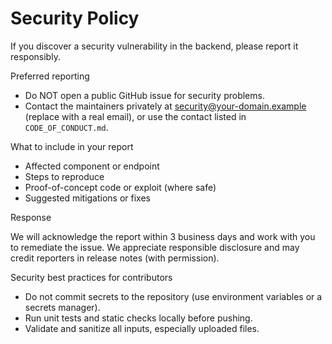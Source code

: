 # Security Policy

If you discover a security vulnerability in the backend, please report it responsibly.

Preferred reporting

- Do NOT open a public GitHub issue for security problems.
- Contact the maintainers privately at <security@your-domain.example> (replace with a real email), or use the contact listed in `CODE_OF_CONDUCT.md`.

What to include in your report

- Affected component or endpoint
- Steps to reproduce
- Proof-of-concept code or exploit (where safe)
- Suggested mitigations or fixes

Response

We will acknowledge the report within 3 business days and work with you to remediate the issue. We appreciate responsible disclosure and may credit reporters in release notes (with permission).

Security best practices for contributors

- Do not commit secrets to the repository (use environment variables or a secrets manager).
- Run unit tests and static checks locally before pushing.
- Validate and sanitize all inputs, especially uploaded files.
